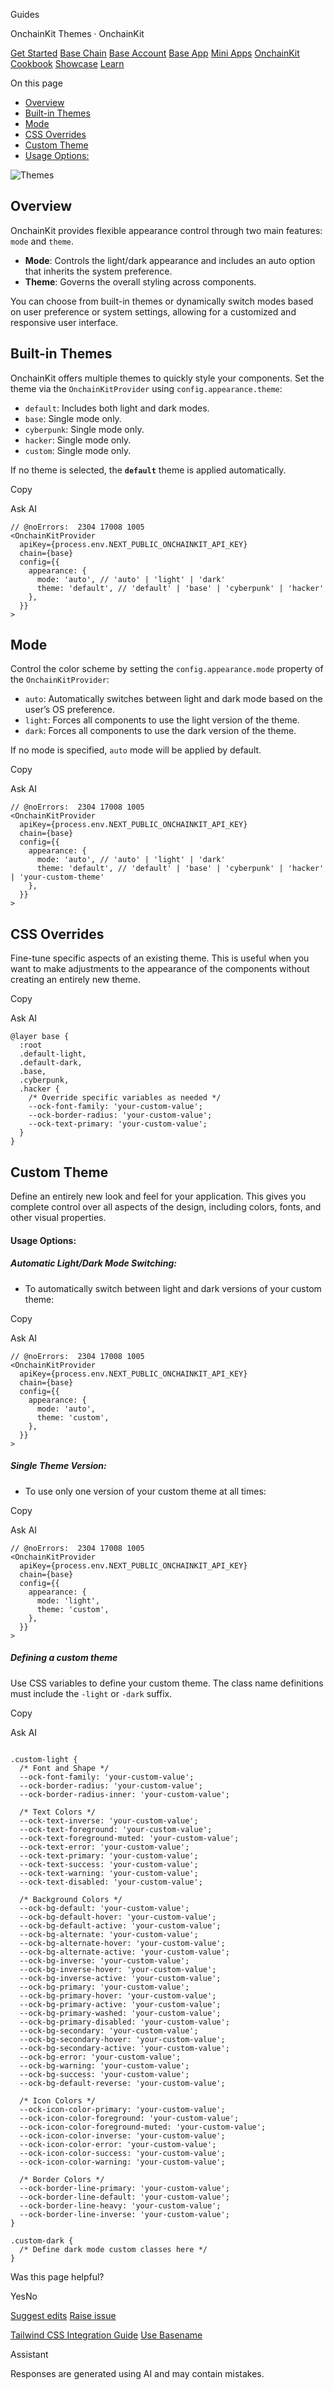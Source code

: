 Guides

OnchainKit Themes · OnchainKit

[Get Started](https://docs.base.org/get-started/base) [Base Chain](https://docs.base.org/base-chain/quickstart/why-base) [Base Account](https://docs.base.org/base-account/overview/what-is-base-account) [Base App](https://docs.base.org/base-app/introduction/beta-faq) [Mini Apps](https://docs.base.org/mini-apps/overview) [OnchainKit](https://docs.base.org/onchainkit/getting-started) [Cookbook](https://docs.base.org/cookbook/onboard-any-user) [Showcase](https://docs.base.org/showcase) [Learn](https://docs.base.org/learn/welcome)

On this page

- [Overview](https://docs.base.org/onchainkit/guides/themes#overview)
- [Built-in Themes](https://docs.base.org/onchainkit/guides/themes#built-in-themes)
- [Mode](https://docs.base.org/onchainkit/guides/themes#mode)
- [CSS Overrides](https://docs.base.org/onchainkit/guides/themes#css-overrides)
- [Custom Theme](https://docs.base.org/onchainkit/guides/themes#custom-theme)
- [Usage Options:](https://docs.base.org/onchainkit/guides/themes#usage-options%3A)

![Themes](https://mintcdn.com/base-a060aa97/images/onchainkit/onchainkit-themes.gif?maxW=1744&auto=format&n=Du4siypi4SZNnQsO&q=85&s=880d8294d6c8394d9f01a82b25e19d9f)

## [​](https://docs.base.org/onchainkit/guides/themes\#overview)  Overview

OnchainKit provides flexible appearance control through two main features: `mode` and `theme`.

- **Mode**: Controls the light/dark appearance and includes an auto option that inherits the system preference.
- **Theme**: Governs the overall styling across components.

You can choose from built-in themes or dynamically switch modes based on user preference or system settings, allowing for a customized and responsive user interface.

## [​](https://docs.base.org/onchainkit/guides/themes\#built-in-themes)  Built-in Themes

OnchainKit offers multiple themes to quickly style your components. Set the theme via the `OnchainKitProvider` using `config.appearance.theme`:

- `default`: Includes both light and dark modes.
- `base`: Single mode only.
- `cyberpunk`: Single mode only.
- `hacker`: Single mode only.
- `custom`: Single mode only.

If no theme is selected, the **`default`** theme is applied automatically.

Copy

Ask AI

```
// @noErrors:  2304 17008 1005
<OnchainKitProvider
  apiKey={process.env.NEXT_PUBLIC_ONCHAINKIT_API_KEY}
  chain={base}
  config={{
    appearance: {
      mode: 'auto', // 'auto' | 'light' | 'dark'
      theme: 'default', // 'default' | 'base' | 'cyberpunk' | 'hacker'
    },
  }}
>

```

## [​](https://docs.base.org/onchainkit/guides/themes\#mode)  Mode

Control the color scheme by setting the `config.appearance.mode` property of the `OnchainKitProvider`:

- `auto`: Automatically switches between light and dark mode based on the user’s OS preference.
- `light`: Forces all components to use the light version of the theme.
- `dark`: Forces all components to use the dark version of the theme.

If no mode is specified, `auto` mode will be applied by default.

Copy

Ask AI

```
// @noErrors:  2304 17008 1005
<OnchainKitProvider
  apiKey={process.env.NEXT_PUBLIC_ONCHAINKIT_API_KEY}
  chain={base}
  config={{
    appearance: {
      mode: 'auto', // 'auto' | 'light' | 'dark'
      theme: 'default', // 'default' | 'base' | 'cyberpunk' | 'hacker' | 'your-custom-theme'
    },
  }}
>

```

## [​](https://docs.base.org/onchainkit/guides/themes\#css-overrides)  CSS Overrides

Fine-tune specific aspects of an existing theme.
This is useful when you want to make adjustments to the appearance of the components without creating an entirely new theme.

Copy

Ask AI

```
@layer base {
  :root
  .default-light,
  .default-dark,
  .base,
  .cyberpunk,
  .hacker {
    /* Override specific variables as needed */
    --ock-font-family: 'your-custom-value';
    --ock-border-radius: 'your-custom-value';
    --ock-text-primary: 'your-custom-value';
  }
}

```

## [​](https://docs.base.org/onchainkit/guides/themes\#custom-theme)  Custom Theme

Define an entirely new look and feel for your application.
This gives you complete control over all aspects of the design, including colors, fonts, and other visual properties.

#### [​](https://docs.base.org/onchainkit/guides/themes\#usage-options%3A)  Usage Options:

##### Automatic Light/Dark Mode Switching:

- To automatically switch between light and dark versions of your custom theme:

Copy

Ask AI

```
// @noErrors:  2304 17008 1005
<OnchainKitProvider
  apiKey={process.env.NEXT_PUBLIC_ONCHAINKIT_API_KEY}
  chain={base}
  config={{
    appearance: {
      mode: 'auto',
      theme: 'custom',
    },
  }}
>

```

##### Single Theme Version:

- To use only one version of your custom theme at all times:

Copy

Ask AI

```
// @noErrors:  2304 17008 1005
<OnchainKitProvider
  apiKey={process.env.NEXT_PUBLIC_ONCHAINKIT_API_KEY}
  chain={base}
  config={{
    appearance: {
      mode: 'light',
      theme: 'custom',
    },
  }}
>

```

##### Defining a custom theme

Use CSS variables to define your custom theme.
The class name definitions must include the `-light` or `-dark` suffix.

Copy

Ask AI

```

.custom-light {
  /* Font and Shape */
  --ock-font-family: 'your-custom-value';
  --ock-border-radius: 'your-custom-value';
  --ock-border-radius-inner: 'your-custom-value';

  /* Text Colors */
  --ock-text-inverse: 'your-custom-value';
  --ock-text-foreground: 'your-custom-value';
  --ock-text-foreground-muted: 'your-custom-value';
  --ock-text-error: 'your-custom-value';
  --ock-text-primary: 'your-custom-value';
  --ock-text-success: 'your-custom-value';
  --ock-text-warning: 'your-custom-value';
  --ock-text-disabled: 'your-custom-value';

  /* Background Colors */
  --ock-bg-default: 'your-custom-value';
  --ock-bg-default-hover: 'your-custom-value';
  --ock-bg-default-active: 'your-custom-value';
  --ock-bg-alternate: 'your-custom-value';
  --ock-bg-alternate-hover: 'your-custom-value';
  --ock-bg-alternate-active: 'your-custom-value';
  --ock-bg-inverse: 'your-custom-value';
  --ock-bg-inverse-hover: 'your-custom-value';
  --ock-bg-inverse-active: 'your-custom-value';
  --ock-bg-primary: 'your-custom-value';
  --ock-bg-primary-hover: 'your-custom-value';
  --ock-bg-primary-active: 'your-custom-value';
  --ock-bg-primary-washed: 'your-custom-value';
  --ock-bg-primary-disabled: 'your-custom-value';
  --ock-bg-secondary: 'your-custom-value';
  --ock-bg-secondary-hover: 'your-custom-value';
  --ock-bg-secondary-active: 'your-custom-value';
  --ock-bg-error: 'your-custom-value';
  --ock-bg-warning: 'your-custom-value';
  --ock-bg-success: 'your-custom-value';
  --ock-bg-default-reverse: 'your-custom-value';

  /* Icon Colors */
  --ock-icon-color-primary: 'your-custom-value';
  --ock-icon-color-foreground: 'your-custom-value';
  --ock-icon-color-foreground-muted: 'your-custom-value';
  --ock-icon-color-inverse: 'your-custom-value';
  --ock-icon-color-error: 'your-custom-value';
  --ock-icon-color-success: 'your-custom-value';
  --ock-icon-color-warning: 'your-custom-value';

  /* Border Colors */
  --ock-border-line-primary: 'your-custom-value';
  --ock-border-line-default: 'your-custom-value';
  --ock-border-line-heavy: 'your-custom-value';
  --ock-border-line-inverse: 'your-custom-value';
}

.custom-dark {
  /* Define dark mode custom classes here */
}

```

Was this page helpful?

YesNo

[Suggest edits](https://github.com/base/docs/edit/master/docs/onchainkit/guides/themes.mdx) [Raise issue](https://github.com/base/docs/issues/new?title=Issue%20on%20docs&body=Path:%20/onchainkit/guides/themes)

[Tailwind CSS Integration Guide](https://docs.base.org/onchainkit/guides/tailwind) [Use Basename](https://docs.base.org/onchainkit/guides/use-basename-in-onchain-app)

Assistant

Responses are generated using AI and may contain mistakes.